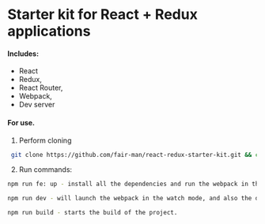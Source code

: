 # Starter kit for React + Redux applications

#### Includes:
* React
* Redux,
* React Router,
* Webpack,
* Dev server

#### For use.
1. Perform cloning

```sh
 git clone https://github.com/fair-man/react-redux-starter-kit.git && cd react-redux-starter-kit
```

2. Run commands:
```sh
npm run fe: up - install all the dependencies and run the webpack in the watch mode, and also the development server.
```

```sh
npm run dev - will launch the webpack in the watch mode, and also the development server.
```

```sh
npm run build - starts the build of the project.
```